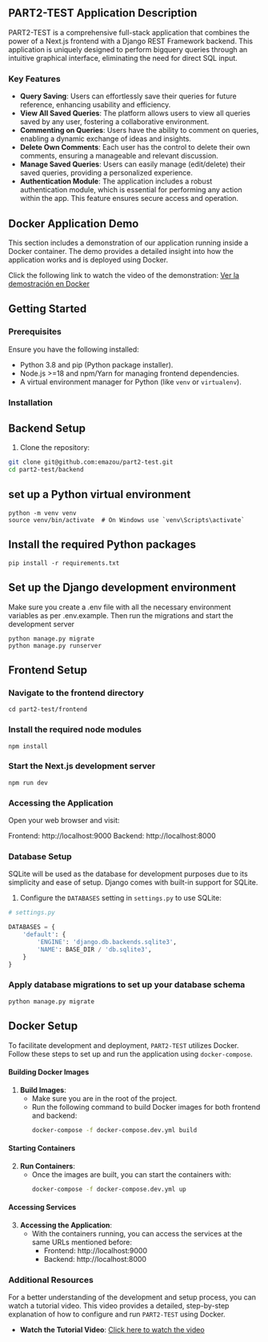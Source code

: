 ## PART2-TEST Application Description

PART2-TEST is a comprehensive full-stack application that combines the power of a Next.js frontend with a Django REST Framework backend. This application is uniquely designed to perform bigquery queries through an intuitive graphical interface, eliminating the need for direct SQL input. 

### Key Features

- **Query Saving**: Users can effortlessly save their queries for future reference, enhancing usability and efficiency.
- **View All Saved Queries**: The platform allows users to view all queries saved by any user, fostering a collaborative environment.
- **Commenting on Queries**: Users have the ability to comment on queries, enabling a dynamic exchange of ideas and insights.
- **Delete Own Comments**: Each user has the control to delete their own comments, ensuring a manageable and relevant discussion.
- **Manage Saved Queries**: Users can easily manage (edit/delete) their saved queries, providing a personalized experience.
- **Authentication Module**: The application includes a robust authentication module, which is essential for performing any action within the app. This feature ensures secure access and operation.


## Docker Application Demo
This section includes a demonstration of our application running inside a Docker container. The demo provides a detailed insight into how the application works and is deployed using Docker.

Click the following link to watch the video of the demonstration:
[Ver la demostración en Docker](https://www.loom.com/share/f96f4e1792c940b8bdfa033f0d0c67d1?t=4&sid=eaf35d9f-d25c-4501-bd6a-0f0c0e235452)


## Getting Started

### Prerequisites

Ensure you have the following installed:
- Python 3.8 and pip (Python package installer).
- Node.js >=18 and npm/Yarn for managing frontend dependencies.
- A virtual environment manager for Python (like `venv` or `virtualenv`).

### Installation

## Backend Setup

1. Clone the repository:

```bash
git clone git@github.com:emazou/part2-test.git
cd part2-test/backend
```

## set up a Python virtual environment

```
python -m venv venv
source venv/bin/activate  # On Windows use `venv\Scripts\activate`
```

## Install the required Python packages

```
pip install -r requirements.txt
```

## Set up the Django development environment

Make sure you create a .env file with all the necessary environment variables as per .env.example. Then run the migrations and start the development server

```
python manage.py migrate
python manage.py runserver
```

## Frontend Setup

### Navigate to the frontend directory
```
cd part2-test/frontend
```

### Install the required node modules

```
npm install
```

### Start the Next.js development server

```
npm run dev
```

### Accessing the Application
Open your web browser and visit:

Frontend: http://localhost:9000
Backend: http://localhost:8000

### Database Setup

SQLite will be used as the database for development purposes due to its simplicity and ease of setup. Django comes with built-in support for SQLite.

1. Configure the `DATABASES` setting in `settings.py` to use SQLite:

```python
# settings.py

DATABASES = {
    'default': {
        'ENGINE': 'django.db.backends.sqlite3',
        'NAME': BASE_DIR / 'db.sqlite3',
    }
}
```
### Apply database migrations to set up your database schema

```
python manage.py migrate
```

## Docker Setup

To facilitate development and deployment, `PART2-TEST` utilizes Docker. Follow these steps to set up and run the application using `docker-compose`.

#### Building Docker Images

1. **Build Images**:
   - Make sure you are in the root of the project.
   - Run the following command to build Docker images for both frontend and backend:
     ```bash
     docker-compose -f docker-compose.dev.yml build
     ```

#### Starting Containers

2. **Run Containers**:
   - Once the images are built, you can start the containers with:
     ```bash
     docker-compose -f docker-compose.dev.yml up
     ```

#### Accessing Services

3. **Accessing the Application**:
   - With the containers running, you can access the services at the same URLs mentioned before:
     - Frontend: http://localhost:9000
     - Backend: http://localhost:8000

### Additional Resources

For a better understanding of the development and setup process, you can watch a tutorial video. This video provides a detailed, step-by-step explanation of how to configure and run `PART2-TEST` using Docker.

- **Watch the Tutorial Video**: [Click here to watch the video](https://youtu.be/BFk1xKupLZs)

